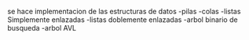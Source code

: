 se hace implementacion de las estructuras de datos -pilas -colas -listas Simplemente enlazadas -listas doblemente enlazadas -arbol binario de busqueda -arbol AVL
